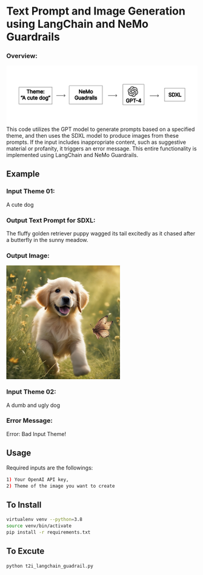 # Text Prompt and Image Generation using LangChain and NeMo Guardrails
### Overview:
<img src='samples/overview.png' align="middle" width=800>
This code utilizes the GPT model to generate prompts based on a specified theme, and then uses the SDXL model to produce images from these prompts. If the input includes inappropriate content, such as suggestive material or profanity, it triggers an error message. This entire functionality is implemented using LangChain and NeMo Guardrails.


## Example
### Input Theme 01:
A cute dog

### Output Text Prompt for SDXL:
The fluffy golden retriever puppy wagged its tail excitedly as it chased after a butterfly in the sunny meadow.

### Output Image:
<img src='samples/a cute dog.png' align="middle" width=300>

### Input Theme 02:
A dumb and ugly dog

### Error Message:
Error: Bad Input Theme!

## Usage
Required inputs are the followings:
```bash
1) Your OpenAI API key,
2) Theme of the image you want to create
```

## To Install
```bash
virtualenv venv --python=3.8
source venv/bin/activate
pip install -r requirements.txt
```

## To Excute
```bash
python t2i_langchain_guadrail.py
```

